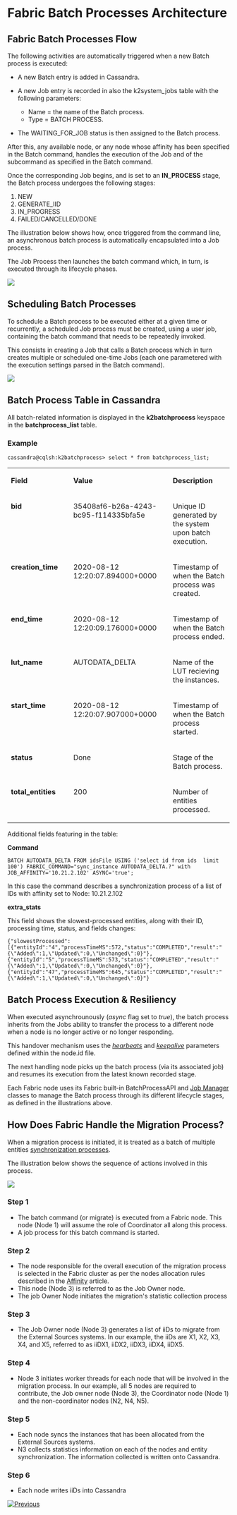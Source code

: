 # **Fabric Batch Processes Architecture**

## **Fabric Batch Processes Flow**  

The following activities are automatically triggered when a new Batch process is executed:
-  A new Batch entry is added in Cassandra.
-  A new Job entry is recorded in also the k2system_jobs table with the following parameters:
   
   -  Name = the name of the Batch process.
   -  Type = BATCH PROCESS.
   
-  The WAITING_FOR_JOB status is then assigned to the Batch process.  

After this, any available node, or any node whose affinity has been specified in the Batch command, handles the execution of the Job and of the subcommand as specified in the Batch command.

Once the corresponding Job begins, and is set to an **IN_PROCESS** stage, the Batch process undergoes the following stages:
1. NEW
2. GENERATE_IID
3. IN_PROGRESS
4. FAILED/CANCELLED/DONE


The illustration below shows how, once triggered from the command line, an asynchronous batch process is automatically encapsulated into a Job process. 

The Job Process then launches the batch command which, in turn, is executed through its lifecycle phases. 
 
<img src="/articles/20_jobs_and_batch_services/images/13_jobs_and_batch_services_batch_process.PNG">



## **Scheduling Batch Processes**


To schedule a Batch process to be executed either at a given time or recurrently, a scheduled Job process must be created, using a user job, containing the batch command that needs to be repeatedly invoked. 

This consists in creating a Job that calls a Batch process which in turn creates multiple or scheduled one-time Jobs (each one parametered with the execution settings parsed in the Batch command).

<img src="/articles/20_jobs_and_batch_services/images/14_jobs_and_batch_services_scheduled_batch_process.PNG">

 

## **Batch Process Table in Cassandra**
All batch-related information is displayed in the **k2batchprocess** keyspace in the **batchprocess_list** table.

### Example 

```cassandra@cqlsh:k2batchprocess> select * from batchprocess_list;```


<table width="900pxl">
<tbody>
<tr>
<td valign="top" width="300pxl">
<p><strong>Field</strong></p>
</td>
<td valign="top" width="400pxl">
<p><strong>Value</strong></p>
</td>
<td valign="top" width="400pxl">
<p><strong>Description</strong></p>
</td>

</tr>
<tr>
<td valign="top" width="300pxl">
<p><strong>bid</strong></p>
</td>
<td valign="top" width="400pxl">
<p>35408af6-b26a-4243-bc95-f114335bfa5e</p>
</td>
<td valign="top" width="400pxl">
<p>Unique ID generated by the system upon batch execution.</p>
</td>
 
 
</tr>
<tr>
<td valign="top" width="300pxl">
<p><strong>creation_time</strong></p>
</td>
<td valign="top" width="400pxl">
<p>2020-08-12 12:20:07.894000+0000</p>
</td>
<td valign="top" width="400pxl">
<p>Timestamp of when the Batch process was created.</p>
</td>
</tr>

<tr>
<td valign="top" width="300pxl">
<p><strong>end_time</strong></p>
</td>
<td valign="top" width="400pxl">
<p>2020-08-12 12:20:09.176000+0000</p>
</td>
<td valign="top" width="400pxl">
<p>Timestamp of when the Batch process ended.</p>
</td>
</tr>

<tr>
<td valign="top" width="300pxl">
<p><strong>lut_name</strong></p>
</td>
<td valign="top" width="400pxl">
<p>AUTODATA_DELTA</p>
</td>
<td valign="top" width="400pxl">
<p>Name of the LUT recieving the instances.</p>
</td>
</tr>


<tr>
<td valign="top" width="300pxl">
<p><strong>start_time</strong></p>
</td>
<td valign="top" width="400pxl">
<p>2020-08-12 12:20:07.907000+0000</p>
</td>
<td valign="top" width="400pxl">
<p>Timestamp of when the Batch process started.</p>
</td>
</tr>


<tr>
<td valign="top" width="300pxl">
<p><strong>status</strong></p>
</td>
<td valign="top" width="400pxl">
<p>Done</p>
</td>
<td valign="top" width="400pxl">
<p>Stage of the Batch process.</p>
</td>
</tr>


<tr>
<td valign="top" width="300pxl">
<p><strong>total_entities</strong></p>
</td>
<td valign="top" width="400pxl">
<p>200</p>
</td>
<td valign="top" width="400pxl">
<p>Number of entities processed.</p>
</td>
</tr>

</tbody>
</table>

Additional fields featuring in the table:

**Command**  

```
BATCH AUTODATA_DELTA FROM idsFile USING ('select id from ids  limit 100') FABRIC_COMMAND="sync_instance AUTODATA_DELTA.?" with JOB_AFFINITY='10.21.2.102' ASYNC='true';
```

In this case the command describes a synchronization process of a list of IDs with affinity set to Node: 10.21.2.102 


**extra_stats**  

This field shows the slowest-processed entities, along with their ID, processing time, status, and fields changes: 

```
{"slowestProcessed":[{"entityId":"4","processTimeMS":572,"status":"COMPLETED","result":"{\"Added\":1,\"Updated\":0,\"Unchanged\":0}"},{"entityId":"5","processTimeMS":573,"status":"COMPLETED","result":"{\"Added\":1,\"Updated\":0,\"Unchanged\":0}"},{"entityId":"47","processTimeMS":645,"status":"COMPLETED","result":"{\"Added\":1,\"Updated\":0,\"Unchanged\":0}"}
```




## **Batch Process Execution & Resiliency**


When executed asynchrounously (*async* flag set to *true*), the batch process inherits from the Jobs ability to transfer the process to a different node when a node is no longer active or no longer responding. 

This handover mechanism uses the [*hearbeats*](/articles/20_jobs_and_batch_services/09_jobs_configuration.md#heartbeat) and [*keepalive*](/articles/20_jobs_and_batch_services/09_jobs_configuration.md#keepalive) parameters defined within the node.id file.

The next handling node picks up the batch process (via its associated job) and resumes its execution from the latest known recorded stage.   

Each Fabric node uses its Fabric built-in BatchProcessAPI and [Job Manager](/articles/20_jobs_and_batch_services/02_jobs_flow_and_status.md#jobs-logic) classes to manage the Batch process through its different lifecycle stages, as defined in the illustrations above.



## **How Does Fabric Handle the Migration Process?**

When a migration process is initiated, it is treated as a batch of multiple entities [synchronization processes](/articles/20_jobs_and_batch_services/13_migrate_commands.md#migrate-commands).

The illustration below shows the sequence of actions involved in this process.

<img src="/articles/20_jobs_and_batch_services/images/24_jobs_and_batch_services_migration_process.png"></img>


### Step 1 

- The batch command (or migrate) is executed from a Fabric node. This node (Node 1) will assume the role of Coordinator all along this process. 
- A job process for this batch command is started.


### Step 2

- The node responsible for the overall execution of the migration process is selected in the Fabric cluster as per the nodes allocation rules described in the [Affinity](/articles/20_jobs_and_batch_services/10_jobs_and_batches_affinity.md#affinity-properties) article. 
- This node (Node 3) is referred to as the Job Owner node.
- The job Owner Node initiates the migration's statistic collection process


### Step 3

- The Job Owner node (Node 3) generates a list of iiDs to migrate from the External Sources systems. In our example, the iiDs are X1, X2, X3, X4, and X5, referred to as iiDX1, iiDX2, iiDX3, iiDX4, iiDX5.


### Step 4

- Node 3 initiates worker threads for each node that will be involved in the migration process. In our example, all 5 nodes are required to contribute, the Job owner node (Node 3), the Coordinator node (Node 1) and the non-coordinator nodes (N2, N4, N5).


### Step 5

- Each node syncs the instances that has been allocated from the External Sources systems.
- N3 collects statistics information on each of the nodes and entity synchronization. The information collected is written onto Cassandra.


### Step 6

- Each node writes iiDs into Cassandra








[![Previous](/articles/images/Previous.png)](/articles/20_jobs_and_batch_services/16_batch_CDC_commands.md)



